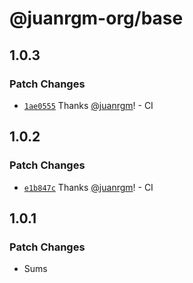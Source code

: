 # @juanrgm-org/base

## 1.0.3

### Patch Changes

- [`1ae0555`](https://github.com/juanrgm/changesets-demo/commit/1ae0555a2424805211925d021b5ee530a892cb7d) Thanks [@juanrgm](https://github.com/juanrgm)! - CI

## 1.0.2

### Patch Changes

- [`e1b847c`](https://github.com/juanrgm/changesets-demo/commit/e1b847cd0e0033b9ea4a0ce3c8d9faa5452ffd10) Thanks [@juanrgm](https://github.com/juanrgm)! - CI

## 1.0.1

### Patch Changes

- Sums
